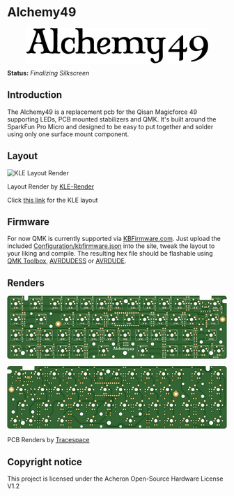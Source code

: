 # Alchemy49 

<p align="center">
  <img align="middle" src="https://github.com/EvvL/Alchemy49/raw/master/Graphics/Logo.png"  width="419"> 
</p>


**Status:** *Finalizing Silkscreen*

## Introduction

The Alchemy49 is a replacement pcb for the Qisan Magicforce 49 supporting LEDs, PCB mounted stabilizers and QMK. 
It's built around the SparkFun Pro Micro and designed to be easy to put together and solder using only one 
surface mount component. 


## Layout

![KLE Layout Render](https://github.com/EvvL/Simple49/raw/master/Graphics/KLE.png)

Layout Render by [KLE-Render](http://kle-render.herokuapp.com/)

Click [this link](http://www.keyboard-layout-editor.com/#/gists/9abd5a1e1122fe68672f75864f8e92a3) for the KLE layout


## Firmware

For now QMK is currently supported via [KBFirmware.com](https://kbfirmware.com/). Just upload the included 
[Configuration/kbfirmware.json](https://github.com/EvvL/Alchemy49/raw/master/Configuration/kbfirmware.json) into 
the site, tweak the layout to your liking and compile. The resulting hex file should be flashable using 
[QMK Toolbox](https://github.com/qmk/qmk_toolbox/releases), [AVRDUDESS](https://github.com/zkemble/AVRDUDESS) or 
[AVRDUDE](http://www.nongnu.org/avrdude/).


## Renders

![Tracespace Render (Bottom)](https://github.com/EvvL/Alchemy49/raw/master/Graphics/Tracespace-Bottom.png)

![Tracespace Render (Top)](https://github.com/EvvL/Alchemy49/raw/master/Graphics/Tracespace-Top.png)

PCB Renders by [Tracespace](https://tracespace.io/view/)


## Copyright notice

This project is licensed under the Acheron Open-Source Hardware License V1.2 